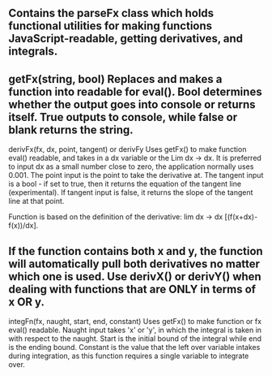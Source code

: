 Contains the parseFx class which holds functional utilities for making functions JavaScript-readable, getting derivatives, and integrals.
-
getFx(string, bool)
Replaces and makes a function into readable for eval().
Bool determines whether the output goes into console or returns itself.
True outputs to console, while false or blank returns the string.
-
derivFx(fx, dx, point, tangent) or derivFy
Uses getFx() to make function eval() readable, and takes in a dx variable or the Lim dx -> dx.
It is preferred to input dx as a small number close to zero, the application normally uses 0.001.
The point input is the point to take the derivative at.
The tangent input is a bool - if set to true, then it returns the equation of the tangent line (experimental).
If tangent input is false, it returns the slope of the tangent line at that point.

Function is based on the definition of the derivative: lim dx -> dx  [(f(x+dx)-f(x))/dx].

If the function contains both x and y, the function will automatically pull both derivatives no matter which one is used.
Use derivX() or derivY() when dealing with functions that are ONLY in terms of x OR y.
-
integFn(fx, naught, start, end, constant)
Uses getFx() to make function or fx eval() readable.
Naught input takes 'x' or 'y', in which the integral is taken in with respect to the naught.
Start is the initial bound of the integral while end is the ending bound.
Constant is the value that the left over variable intakes during integration, as this function requires a single variable to integrate over.
